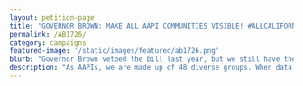 ```yaml
---
layout: petition-page
title: "GOVERNOR BROWN: MAKE ALL AAPI COMMUNITIES VISIBLE! #ALLCALIFORNIANSCOUNT"
permalink: /AB1726/
category: campaigns
featured-image: '/static/images/featured/ab1726.png'
blurb: "Governor Brown vetoed the bill last year, but we still have the opportunity to pass AB 1726 this year!"
description: "As AAPIs, we are made up of 48 diverse groups. When data clumps us all under “Asian,” it can overshadow the specific challenges faced by Southeast Asian American, Pacific Islander students and refugee communities."
---
```

<link href='https://actionnetwork.org/css/style-embed-whitelabel.css' rel='stylesheet' type='text/css' /><script>window.yepnope || document.write('<script src="https://actionnetwork.org/includes/js/yepnope154-min.js"><\/script>');</script><script src='https://actionnetwork.org/widgets/v2/petition/tell-governor-brown-we-need-data-disaggregation-for-all-aapi-communities?format=js&source=widget&style=full'></script><div id='can-petition-area-tell-governor-brown-we-need-data-disaggregation-for-all-aapi-communities' style='width: 100%'><!-- this div is the target for our HTML insertion --></div>